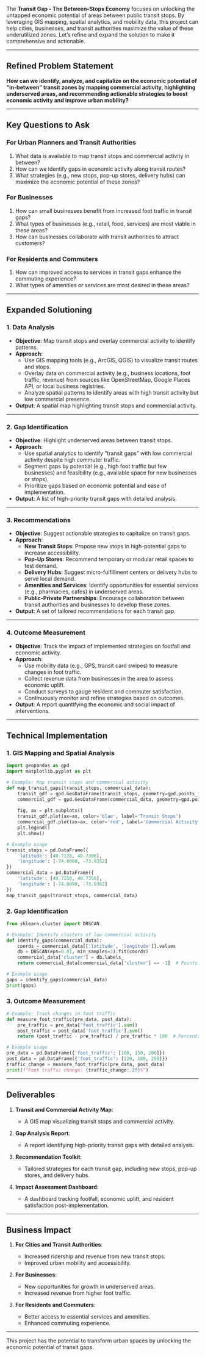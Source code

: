 The **Transit Gap - The Between-Stops Economy** focuses on unlocking the untapped economic potential of areas between public transit stops. By leveraging GIS mapping, spatial analytics, and mobility data, this project can help cities, businesses, and transit authorities maximize the value of these underutilized zones. Let’s refine and expand the solution to make it comprehensive and actionable.

---

## **Refined Problem Statement**

**How can we identify, analyze, and capitalize on the economic potential of “in-between” transit zones by mapping commercial activity, highlighting underserved areas, and recommending actionable strategies to boost economic activity and improve urban mobility?**

---

## **Key Questions to Ask**

### **For Urban Planners and Transit Authorities**
1. What data is available to map transit stops and commercial activity in between?
2. How can we identify gaps in economic activity along transit routes?
3. What strategies (e.g., new stops, pop-up stores, delivery hubs) can maximize the economic potential of these zones?

### **For Businesses**
1. How can small businesses benefit from increased foot traffic in transit gaps?
2. What types of businesses (e.g., retail, food, services) are most viable in these areas?
3. How can businesses collaborate with transit authorities to attract customers?

### **For Residents and Commuters**
1. How can improved access to services in transit gaps enhance the commuting experience?
2. What types of amenities or services are most desired in these areas?

---

## **Expanded Solutioning**

### **1. Data Analysis**
   - **Objective**: Map transit stops and overlay commercial activity to identify patterns.
   - **Approach**:
     - Use GIS mapping tools (e.g., ArcGIS, QGIS) to visualize transit routes and stops.
     - Overlay data on commercial activity (e.g., business locations, foot traffic, revenue) from sources like OpenStreetMap, Google Places API, or local business registries.
     - Analyze spatial patterns to identify areas with high transit activity but low commercial presence.
   - **Output**: A spatial map highlighting transit stops and commercial activity.

---

### **2. Gap Identification**
   - **Objective**: Highlight underserved areas between transit stops.
   - **Approach**:
     - Use spatial analytics to identify “transit gaps” with low commercial activity despite high commuter traffic.
     - Segment gaps by potential (e.g., high foot traffic but few businesses) and feasibility (e.g., available space for new businesses or stops).
     - Prioritize gaps based on economic potential and ease of implementation.
   - **Output**: A list of high-priority transit gaps with detailed analysis.

---

### **3. Recommendations**
   - **Objective**: Suggest actionable strategies to capitalize on transit gaps.
   - **Approach**:
     - **New Transit Stops**: Propose new stops in high-potential gaps to increase accessibility.
     - **Pop-Up Stores**: Recommend temporary or modular retail spaces to test demand.
     - **Delivery Hubs**: Suggest micro-fulfillment centers or delivery hubs to serve local demand.
     - **Amenities and Services**: Identify opportunities for essential services (e.g., pharmacies, cafes) in underserved areas.
     - **Public-Private Partnerships**: Encourage collaboration between transit authorities and businesses to develop these zones.
   - **Output**: A set of tailored recommendations for each transit gap.

---

### **4. Outcome Measurement**
   - **Objective**: Track the impact of implemented strategies on footfall and economic activity.
   - **Approach**:
     - Use mobility data (e.g., GPS, transit card swipes) to measure changes in foot traffic.
     - Collect revenue data from businesses in the area to assess economic uplift.
     - Conduct surveys to gauge resident and commuter satisfaction.
     - Continuously monitor and refine strategies based on outcomes.
   - **Output**: A report quantifying the economic and social impact of interventions.

---

## **Technical Implementation**

### **1. GIS Mapping and Spatial Analysis**
```python
import geopandas as gpd
import matplotlib.pyplot as plt

# Example: Map transit stops and commercial activity
def map_transit_gaps(transit_stops, commercial_data):
    transit_gdf = gpd.GeoDataFrame(transit_stops, geometry=gpd.points_from_xy(transit_stops.longitude, transit_stops.latitude))
    commercial_gdf = gpd.GeoDataFrame(commercial_data, geometry=gpd.points_from_xy(commercial_data.longitude, commercial_data.latitude))
    
    fig, ax = plt.subplots()
    transit_gdf.plot(ax=ax, color='blue', label='Transit Stops')
    commercial_gdf.plot(ax=ax, color='red', label='Commercial Activity')
    plt.legend()
    plt.show()

# Example usage
transit_stops = pd.DataFrame({
    'latitude': [40.7128, 40.7306],
    'longitude': [-74.0060, -73.9352]
})
commercial_data = pd.DataFrame({
    'latitude': [40.7158, 40.7356],
    'longitude': [-74.0090, -73.9382]
})
map_transit_gaps(transit_stops, commercial_data)
```

### **2. Gap Identification**
```python
from sklearn.cluster import DBSCAN

# Example: Identify clusters of low commercial activity
def identify_gaps(commercial_data):
    coords = commercial_data[['latitude', 'longitude']].values
    db = DBSCAN(eps=0.01, min_samples=3).fit(coords)
    commercial_data['cluster'] = db.labels_
    return commercial_data[commercial_data['cluster'] == -1]  # Points not in any cluster

# Example usage
gaps = identify_gaps(commercial_data)
print(gaps)
```

### **3. Outcome Measurement**
```python
# Example: Track changes in foot traffic
def measure_foot_traffic(pre_data, post_data):
    pre_traffic = pre_data['foot_traffic'].sum()
    post_traffic = post_data['foot_traffic'].sum()
    return (post_traffic - pre_traffic) / pre_traffic * 100  # Percentage change

# Example usage
pre_data = pd.DataFrame({'foot_traffic': [100, 150, 200]})
post_data = pd.DataFrame({'foot_traffic': [120, 180, 250]})
traffic_change = measure_foot_traffic(pre_data, post_data)
print(f"Foot traffic change: {traffic_change:.2f}%")
```

---

## **Deliverables**

1. **Transit and Commercial Activity Map**:
   - A GIS map visualizing transit stops and commercial activity.

2. **Gap Analysis Report**:
   - A report identifying high-priority transit gaps with detailed analysis.

3. **Recommendation Toolkit**:
   - Tailored strategies for each transit gap, including new stops, pop-up stores, and delivery hubs.

4. **Impact Assessment Dashboard**:
   - A dashboard tracking footfall, economic uplift, and resident satisfaction post-implementation.

---

## **Business Impact**

1. **For Cities and Transit Authorities**:
   - Increased ridership and revenue from new transit stops.
   - Improved urban mobility and accessibility.

2. **For Businesses**:
   - New opportunities for growth in underserved areas.
   - Increased revenue from higher foot traffic.

3. **For Residents and Commuters**:
   - Better access to essential services and amenities.
   - Enhanced commuting experience.

---

This project has the potential to transform urban spaces by unlocking the economic potential of transit gaps. 
